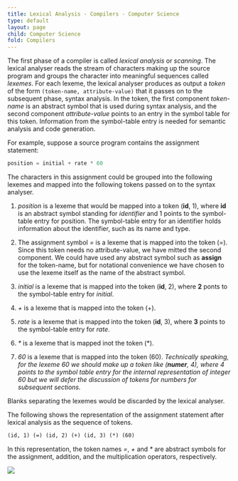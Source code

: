 ```yaml
---
title: Lexical Analysis - Compilers - Computer Science
type: default
layout: page
child: Computer Science
fold: Compilers
---
```


The first phase of a compiler is called _lexical analysis_ or _scanning_. The
lexical analyser reads the stream of characters making up the source program and
groups the character into meaningful sequences called _lexemes_. For each
lexeme, the lexical analyser produces as output a _token_ of the form
`(token-name, attribute-value)` that it passes on to the subsequent phase,
syntax analysis. In the token, the first component _token-name_ is an abstract
symbol that is used during syntax analysis, and the second component
_attribute-value_ points to an entry in the symbol table for this token.
Information from the symbol-table entry is needed for semantic analysis and code
generation.

For example, suppose a source program contains the assignment statement:

```c
position = initial + rate * 60
```

The characters in this assignment could be grouped into the following lexemes
and mapped into the following tokens passed on to the syntax analyser.

1. _position_ is a lexeme that would be mapped into a token (**id**, 1), where
**id** is an abstract symbol standing for _identifier_ and 1 points to the
symbol-table entry for position. The symbol-table entry for an identifier holds
information about the identifier, such as its name and type.

2. The assignment symbol _=_ is a lexeme that is mapped into the token (=).
Since this token needs no attribute-value, we have mitted the second component.
We could have used any abstract symbol such as **assign** for the token-name,
but for notational convenience we have chosen to use the lexeme itself as the
name of the abstract symbol.

3. _initial_ is a lexeme that is mapped into the token (**id**, 2), where **2**
ponts to the symbol-table entry for _initial_.

4. _+_ is a lexeme that is mapped into the token (+).

5. _rate_ is a lexeme that is mapped into the token (**id**, 3), where **3**
points to the symbol-table entry for _rate_.

6. _*_ is a lexeme that is mapped inot the token (*).

7. _60_ is a lexeme that is mapped into the token (60). _Technically speaking,
for the lexeme 60 we should make up a token like (**numer**, 4), where 4 points
to the symbol table entry for the internal representation of integer 60 but we
will defer the discussion of tokens for numbers for subsequent sections._

Blanks separating the lexemes would be discarded by the lexical analyser.

The following shows the representation of the assignment statement after lexical
analysis as the sequence of tokens.

```txt
(id, 1) (=) (id, 2) (+) (id, 3) (*) (60)
```

In this representation, the token names _=_, _+_ and _*_ are abstract symbols
for the assignment, addition, and the multiplication operators, respectively.

![](/img/computer-science/compilers/translation_assignment.png)
